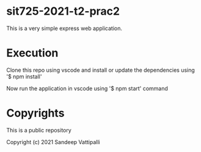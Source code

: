 # sit725-2021-t2-prac2

This is a very simple express web application.

# Execution

Clone this repo using vscode and install or update the dependencies using '$ npm install'

Now run the application in vscode using '$ npm start' command

# Copyrights

This is a public repository

Copyright (c) 2021 Sandeep Vattipalli
